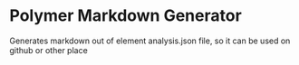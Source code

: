 # Polymer Markdown Generator
Generates markdown out of element analysis.json file, so it can be used on github or other place
